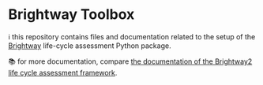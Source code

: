 # Brightway Toolbox

ℹ️ this repository contains files and documentation related to the setup of the [Brightway](https://github.com/brightway-lca) life-cycle assessment Python package.

📚 for more documentation, compare [the documentation of the Brightway2 life cycle assessment framework](https://2.docs.brightway.dev/).

